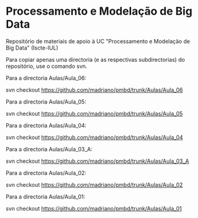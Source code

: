 # Processamento e Modelação de Big Data

Repositório de materiais de apoio à UC "Processamento e Modelação de Big Data" (Iscte-IUL)

Para copiar apenas uma directoria (e as respectivas subdirectorias) do repositório, use o comando svn.

Para a directoria Aulas/Aula_06:

svn checkout https://github.com/madriano/pmbd/trunk/Aulas/Aula_06

Para a directoria Aulas/Aula_05:

svn checkout https://github.com/madriano/pmbd/trunk/Aulas/Aula_05

Para a directoria Aulas/Aula_04:

svn checkout https://github.com/madriano/pmbd/trunk/Aulas/Aula_04

Para a directoria Aulas/Aula_03_A:

svn checkout https://github.com/madriano/pmbd/trunk/Aulas/Aula_03_A

Para a directoria Aulas/Aula_02:

svn checkout https://github.com/madriano/pmbd/trunk/Aulas/Aula_02

Para a directoria Aulas/Aula_01:

svn checkout https://github.com/madriano/pmbd/trunk/Aulas/Aula_01
